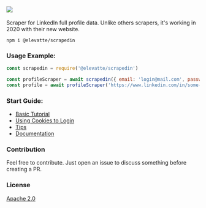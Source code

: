 ![](https://github.com/@elevatte/scrapedin/scrapedin/raw/master/logo.png)
----
Scraper for LinkedIn full profile data. Unlike others scrapers, it's working in 2020 with their new website.

`npm i @elevatte/scrapedin`

### Usage Example:

```javascript
const scrapedin = require('@elevatte/scrapedin')

const profileScraper = await scrapedin({ email: 'login@mail.com', password: 'pass' })
const profile = await profileScraper('https://www.linkedin.com/in/some-profile/')
```

### Start Guide:

- [Basic Tutorial](https://github.com/@elevatte/scrapedin/scrapedin/wiki/Basic-Tutorial)
- [Using Cookies to Login](https://github.com/@elevatte/scrapedin/scrapedin/wiki/Using-Cookies-To-Login)
- [Tips](https://github.com/@elevatte/scrapedin/scrapedin/wiki/Tips)
- [Documentation](https://github.com/@elevatte/scrapedin/scrapedin/wiki/Documentation)


### Contribution

Feel free to contribute. Just open an issue to discuss something before creating a PR.

### License

[Apache 2.0][apache-license]

[apache-license]:./LICENSE
